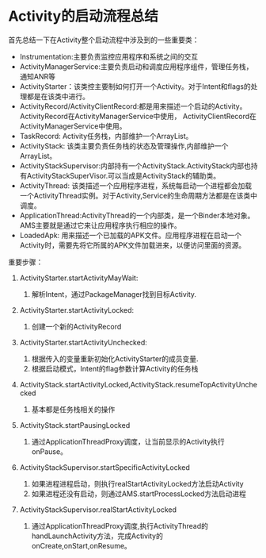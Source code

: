 #   Activity的启动流程总结

首先总结一下在Activity整个启动流程中涉及到的一些重要类：
*   Instrumentation:主要负责监控应用程序和系统之间的交互
*   ActivityManagerService:主要负责启动和调度应用程序组件，管理任务栈，通知ANR等
*   ActivityStarter：该类控主要制如何打开一个Activity。对于Intent和flags的处理都是在该类中进行。
*   ActivityRecord/ActivityClientRecord:都是用来描述一个启动的Activity。ActivityRecord在ActivityManagerService中使用，
    ActivityClientRecord在ActivityManagerService中使用。
*   TaskRecord: Activity任务栈，内部维护一个ArrayList<ActivityRecord>。
*   ActivityStack:  该类主要负责任务栈的状态及管理操作,内部维护一个ArrayList<TaskRecord>。
*   ActivityStackSupervisor:内部持有一个ActivityStack.ActivityStack内部也持有ActivityStackSuperVisor.可以当成是ActivityStack的辅助类。
*   ActivityThread: 该类描述一个应用程序进程，系统每启动一个进程都会加载一个ActivityThread实例。对于Activity,Service的生命周期方法都是在该类中调度。
*   ApplicationThread:ActivityThread的一个内部类，是一个Binder本地对象。AMS主要就是通过它来让应用程序执行相应的操作。
*   LoadedApk:  用来描述一个已加载的APK文件。应用程序进程在启动一个Activity时，需要先将它所属的APK文件加载进来，以便访问里面的资源。


重要步骤：
1.  ActivityStarter.startActivityMayWait:
    1.  解析Intent，通过PackageManager找到目标Activity.

2.  ActivityStarter.startActivityLocked:
    1.  创建一个新的ActivityRecord

3.  ActivityStarter.startActivityUnchecked:
    1.  根据传入的变量重新初始化ActivityStarter的成员变量.
    2.  根据启动模式，Intent的flag参数计算Activity的任务栈

4.  ActivityStack.startActivityLocked,ActivityStack.resumeTopActivityUnchecked
    1.  基本都是任务栈相关的操作

5.  ActivityStack.startPausingLocked
    1.  通过ApplicationThreadProxy调度，让当前显示的Activity执行onPause。

6.  ActivityStackSupervisor.startSpecificActivityLocked
    1.  如果进程进程启动，则执行realStartActivityLocked方法启动Activity
    2.  如果进程还没有启动，则通过AMS.startProcessLocked方法启动进程

7.  ActivityStackSupervisor.realStartActivityLocked
    1.  通过ApplicationThreadProxy调度,执行ActivityThread的handLaunchActivity方法，完成Activity的onCreate,onStart,onResume。
